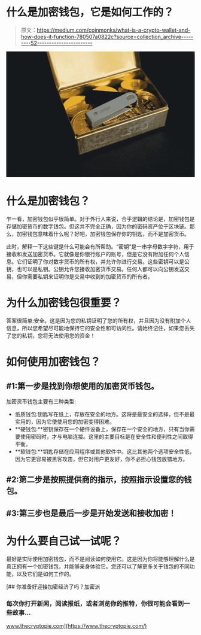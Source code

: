 # 什么是加密钱包，它是如何工作的？

> 原文：<https://medium.com/coinmonks/what-is-a-crypto-wallet-and-how-does-it-function-780507a0822c?source=collection_archive---------52----------------------->

![](img/958ec8851b30912871ef16aee1e2a2da.png)

# 什么是加密钱包？

乍一看，加密钱包似乎很简单。对于外行人来说，合乎逻辑的结论是，加密钱包是存储加密货币的数字钱包。但这并不完全正确，因为你的密码资产位于区块链。那么，加密钱包意味着什么呢？好吧，加密钱包保存你的钥匙，而不是加密货币。

此时，解释一下这些键是什么可能会有所帮助。“密钥”是一串字母数字字符，用于接收和发送加密货币。它就像是你银行账户的账号，但是它没有附加任何个人信息。它们证明了你对数字货币的所有权，并允许你进行交易。这些密钥可以是公钥，也可以是私钥。公钥允许您接收加密货币交易。任何人都可以向公钥发送交易，但你需要私钥来证明你是交易中收到的加密货币的所有者。

# 为什么加密钱包很重要？

答案很简单:安全。这是因为您的私钥证明了您的所有权，并且因为没有附加个人信息，所以您希望尽可能地保持它的安全性和可访问性。请始终记住，如果您丢失了您的私钥，您将无法使用您的资金！

# 如何使用加密钱包？

## #1:第一步是找到你想使用的加密货币钱包。

加密货币钱包主要有三种类型:

*   纸质钱包:钥匙写在纸上，存放在安全的地方。这将是最安全的选择，但不是最实用的，因为它使使用您的加密变得困难。
*   **硬钱包:**密钥保存在一个硬件设备上，保存在一个安全的地方，只有当你需要使用密码时，才与电脑连接。这里的主要目标是在安全性和便利性之间取得平衡。
*   **软钱包:**钥匙存储在应用程序或其他软件中。这比其他两个选项安全性低，因为它更容易被黑客攻击，但它对用户更友好，你不必担心钱包放错地方。

## #2:第二步是按照提供商的指示，按照指示设置您的钱包。

## #3:第三步也是最后一步是开始发送和接收加密！

# 为什么要自己试一试呢？

最好是实际使用加密钱包，而不是阅读如何使用它。这是因为你将能够理解什么是真正拥有一个加密钱包，并能够亲身体验它。您还可以了解更多关于钱包的不同功能，以及它们是如何工作的。

[](https://www.thecryptopie.com/) [## 你准备好迎接加密经济了吗？加密派

### 每次你打开新闻，阅读报纸，或者浏览你的推特，你很可能会看到一些故事…

www.thecryptopie.com](https://www.thecryptopie.com/)